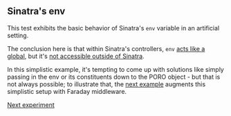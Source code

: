 ## Sinatra's env
This test exhibits the basic behavior of Sinatra's `env` variable in an artificial setting.

The conclusion here is that within Sinatra's controllers, `env` [acts like a global](https://github.com/alexey-dc/rack_experiments/blob/main/04_sinatra_env_basic/config.ru#L19), but it's [not accessible outside of Sinatra](https://github.com/alexey-dc/rack_experiments/blob/main/04_sinatra_env_basic/lib/some_poro_helper.rb#L17).

In this simplistic example, it's tempting to come up with solutions like simply passing in the env or its constituents down to the PORO object - but that is not always possible; to illustrate that, the [next example](../05_sinatra_faraday/README.md) augments this simplistic setup with Faraday middleware.

[Next experiment](../05_sinatra_faraday/README.md)
